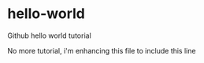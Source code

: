 # hello-world
Github hello world tutorial


No more tutorial, i'm enhancing this file to include this line
